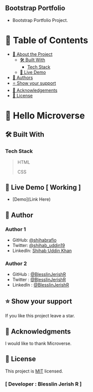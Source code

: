 ## Bootstrap Portfolio

- Bootstrap Portfolio Project.

<a name="readme-top"></a>

<!--
HOW TO USE:
This is an example of how you may give instructions on setting up your project locally.

Modify this file to match your project and remove sections that don't apply.

REQUIRED SECTIONS:
- Table of Contents
- About the Project
  - Built With
  - Live Demo
- Getting Started
- Authors
- Future Features
- Contributing
- Show your support
- Acknowledgements
- License

OPTIONAL SECTIONS:
- FAQ

After you're finished please remove all the comments and instructions!
-->

<!-- TABLE OF CONTENTS -->

# 📗 Table of Contents

- [📖 About the Project](#about-project)
  - [🛠 Built With](#built-with)
    - [Tech Stack](#tech-stack)
  - [🚀 Live Demo](#live-demo)
- [👥 Authors](#authors)
- [⭐️ Show your support](#support)
- [🙏 Acknowledgements](#acknowledgements)
- [📝 License](#license)

<!-- PROJECT DESCRIPTION -->

# 📖 Hello Microverse <a name="about-project"></a>

## 🛠 Built With <a name="built-with"></a>

### Tech Stack <a name="tech-stack"></a>

> HTML
>
> CSS

## 🚀 Live Demo [ Working ]<a name="live-demo"></a>

- [Demo](Link Here)

<!-- AUTHORS -->

## 👥 Author <a name="authors"></a>
### Author 1

- GitHub: [@shihabrafio](https://github.com/shihabrafio)
- Twitter: [@shihab_uddin19](https://twitter.com/shihab_uddin19)
- LinkedIn: [Shihab Uddin Khan](https://www.linkedin.com/in/shihab-uddin-khan-45620a16a/)


### Author 2

- GitHub : [@BlesslinJerishR](https://github.com/BlesslinJerishR)
- Twitter : [@BlesslinJerishR](https://twitter.com/BlesslinJerishR)
- LinkedIn : [@BlesslinJerishR](https://www.linkedin.com/in/blesslin-jerish-8b8bbb257/)

<!-- SUPPORT -->

## ⭐️ Show your support <a name="support"></a>

If you like this project leave a star.

<!-- ACKNOWLEDGEMENTS -->

## 🙏 Acknowledgments <a name="acknowledgements"></a>

I would like to thank Microverse.

<!-- LICENSE -->

## 📝 License <a name="license"></a>

This project is [MIT](./LICENSE) licensed.

### [ Developer : Blesslin Jerish R ]
